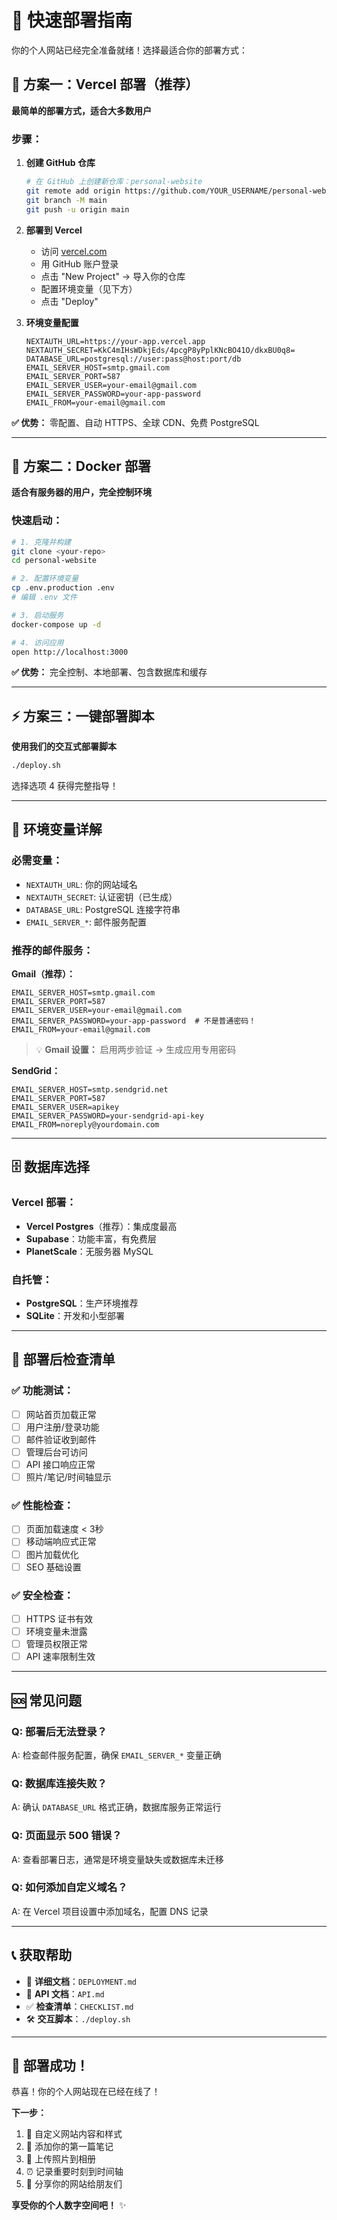 # 🚀 快速部署指南

你的个人网站已经完全准备就绪！选择最适合你的部署方式：

## 🌟 方案一：Vercel 部署（推荐）

**最简单的部署方式，适合大多数用户**

### 步骤：
1. **创建 GitHub 仓库**
   ```bash
   # 在 GitHub 上创建新仓库：personal-website
   git remote add origin https://github.com/YOUR_USERNAME/personal-website.git
   git branch -M main
   git push -u origin main
   ```

2. **部署到 Vercel**
   - 访问 [vercel.com](https://vercel.com)
   - 用 GitHub 账户登录
   - 点击 "New Project" → 导入你的仓库
   - 配置环境变量（见下方）
   - 点击 "Deploy"

3. **环境变量配置**
   ```env
   NEXTAUTH_URL=https://your-app.vercel.app
   NEXTAUTH_SECRET=KkC4mIHsWDkjEds/4pcgP8yPplKNcBO41O/dkxBU0q8=
   DATABASE_URL=postgresql://user:pass@host:port/db
   EMAIL_SERVER_HOST=smtp.gmail.com
   EMAIL_SERVER_PORT=587
   EMAIL_SERVER_USER=your-email@gmail.com
   EMAIL_SERVER_PASSWORD=your-app-password
   EMAIL_FROM=your-email@gmail.com
   ```

**✅ 优势：** 零配置、自动 HTTPS、全球 CDN、免费 PostgreSQL

---

## 🐳 方案二：Docker 部署

**适合有服务器的用户，完全控制环境**

### 快速启动：
```bash
# 1. 克隆并构建
git clone <your-repo>
cd personal-website

# 2. 配置环境变量
cp .env.production .env
# 编辑 .env 文件

# 3. 启动服务
docker-compose up -d

# 4. 访问应用
open http://localhost:3000
```

**✅ 优势：** 完全控制、本地部署、包含数据库和缓存

---

## ⚡ 方案三：一键部署脚本

**使用我们的交互式部署脚本**

```bash
./deploy.sh
```

选择选项 4 获得完整指导！

---

## 🔧 环境变量详解

### 必需变量：
- `NEXTAUTH_URL`: 你的网站域名
- `NEXTAUTH_SECRET`: 认证密钥（已生成）
- `DATABASE_URL`: PostgreSQL 连接字符串
- `EMAIL_SERVER_*`: 邮件服务配置

### 推荐的邮件服务：

**Gmail（推荐）：**
```env
EMAIL_SERVER_HOST=smtp.gmail.com
EMAIL_SERVER_PORT=587
EMAIL_SERVER_USER=your-email@gmail.com
EMAIL_SERVER_PASSWORD=your-app-password  # 不是普通密码！
EMAIL_FROM=your-email@gmail.com
```

> 💡 **Gmail 设置：** 启用两步验证 → 生成应用专用密码

**SendGrid：**
```env
EMAIL_SERVER_HOST=smtp.sendgrid.net
EMAIL_SERVER_PORT=587
EMAIL_SERVER_USER=apikey
EMAIL_SERVER_PASSWORD=your-sendgrid-api-key
EMAIL_FROM=noreply@yourdomain.com
```

---

## 🗄️ 数据库选择

### Vercel 部署：
- **Vercel Postgres**（推荐）：集成度最高
- **Supabase**：功能丰富，有免费层
- **PlanetScale**：无服务器 MySQL

### 自托管：
- **PostgreSQL**：生产环境推荐
- **SQLite**：开发和小型部署

---

## 🚦 部署后检查清单

### ✅ 功能测试：
- [ ] 网站首页加载正常
- [ ] 用户注册/登录功能
- [ ] 邮件验证收到邮件
- [ ] 管理后台可访问
- [ ] API 接口响应正常
- [ ] 照片/笔记/时间轴显示

### ✅ 性能检查：
- [ ] 页面加载速度 < 3秒
- [ ] 移动端响应式正常
- [ ] 图片加载优化
- [ ] SEO 基础设置

### ✅ 安全检查：
- [ ] HTTPS 证书有效
- [ ] 环境变量未泄露
- [ ] 管理员权限正常
- [ ] API 速率限制生效

---

## 🆘 常见问题

### Q: 部署后无法登录？
A: 检查邮件服务配置，确保 `EMAIL_SERVER_*` 变量正确

### Q: 数据库连接失败？
A: 确认 `DATABASE_URL` 格式正确，数据库服务正常运行

### Q: 页面显示 500 错误？
A: 查看部署日志，通常是环境变量缺失或数据库未迁移

### Q: 如何添加自定义域名？
A: 在 Vercel 项目设置中添加域名，配置 DNS 记录

---

## 📞 获取帮助

- 📖 **详细文档**：`DEPLOYMENT.md`
- 🔌 **API 文档**：`API.md`
- ✅ **检查清单**：`CHECKLIST.md`
- 🛠️ **交互脚本**：`./deploy.sh`

---

## 🎉 部署成功！

恭喜！你的个人网站现在已经在线了！

**下一步：**
1. 🎨 自定义网站内容和样式
2. 📝 添加你的第一篇笔记
3. 📸 上传照片到相册
4. ⏰ 记录重要时刻到时间轴
5. 🔗 分享你的网站给朋友们

**享受你的个人数字空间吧！** ✨